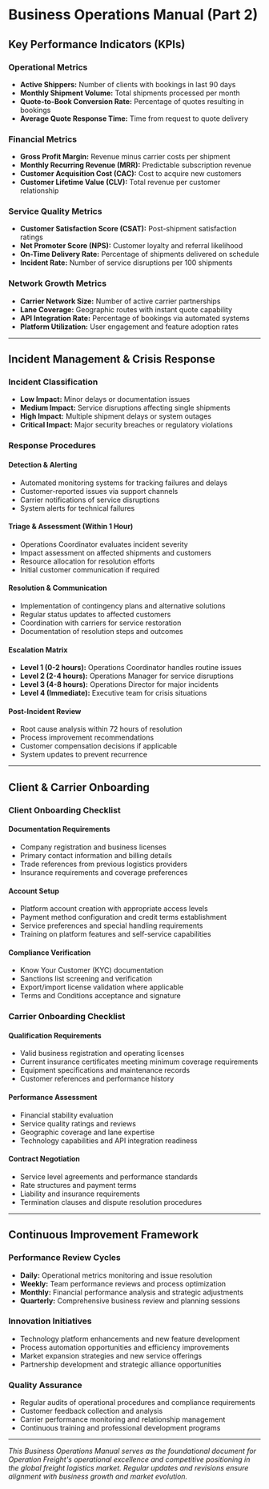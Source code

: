 # Business Operations Manual (Part 2)

## Key Performance Indicators (KPIs)

### Operational Metrics
- **Active Shippers:** Number of clients with bookings in last 90 days
- **Monthly Shipment Volume:** Total shipments processed per month
- **Quote-to-Book Conversion Rate:** Percentage of quotes resulting in bookings
- **Average Quote Response Time:** Time from request to quote delivery

### Financial Metrics
- **Gross Profit Margin:** Revenue minus carrier costs per shipment
- **Monthly Recurring Revenue (MRR):** Predictable subscription revenue
- **Customer Acquisition Cost (CAC):** Cost to acquire new customers
- **Customer Lifetime Value (CLV):** Total revenue per customer relationship

### Service Quality Metrics
- **Customer Satisfaction Score (CSAT):** Post-shipment satisfaction ratings
- **Net Promoter Score (NPS):** Customer loyalty and referral likelihood
- **On-Time Delivery Rate:** Percentage of shipments delivered on schedule
- **Incident Rate:** Number of service disruptions per 100 shipments

### Network Growth Metrics
- **Carrier Network Size:** Number of active carrier partnerships
- **Lane Coverage:** Geographic routes with instant quote capability
- **API Integration Rate:** Percentage of bookings via automated systems
- **Platform Utilization:** User engagement and feature adoption rates

---

## Incident Management & Crisis Response

### Incident Classification
- **Low Impact:** Minor delays or documentation issues
- **Medium Impact:** Service disruptions affecting single shipments
- **High Impact:** Multiple shipment delays or system outages
- **Critical Impact:** Major security breaches or regulatory violations

### Response Procedures

#### Detection & Alerting
- Automated monitoring systems for tracking failures and delays
- Customer-reported issues via support channels
- Carrier notifications of service disruptions
- System alerts for technical failures

#### Triage & Assessment (Within 1 Hour)
- Operations Coordinator evaluates incident severity
- Impact assessment on affected shipments and customers
- Resource allocation for resolution efforts
- Initial customer communication if required

#### Resolution & Communication
- Implementation of contingency plans and alternative solutions
- Regular status updates to affected customers
- Coordination with carriers for service restoration
- Documentation of resolution steps and outcomes

#### Escalation Matrix
- **Level 1 (0-2 hours):** Operations Coordinator handles routine issues
- **Level 2 (2-4 hours):** Operations Manager for service disruptions
- **Level 3 (4-8 hours):** Operations Director for major incidents
- **Level 4 (Immediate):** Executive team for crisis situations

#### Post-Incident Review
- Root cause analysis within 72 hours of resolution
- Process improvement recommendations
- Customer compensation decisions if applicable
- System updates to prevent recurrence

---

## Client & Carrier Onboarding

### Client Onboarding Checklist

#### Documentation Requirements
- Company registration and business licenses
- Primary contact information and billing details
- Trade references from previous logistics providers
- Insurance requirements and coverage preferences

#### Account Setup
- Platform account creation with appropriate access levels
- Payment method configuration and credit terms establishment
- Service preferences and special handling requirements
- Training on platform features and self-service capabilities

#### Compliance Verification
- Know Your Customer (KYC) documentation
- Sanctions list screening and verification
- Export/import license validation where applicable
- Terms and Conditions acceptance and signature

### Carrier Onboarding Checklist

#### Qualification Requirements
- Valid business registration and operating licenses
- Current insurance certificates meeting minimum coverage requirements
- Equipment specifications and maintenance records
- Customer references and performance history

#### Performance Assessment
- Financial stability evaluation
- Service quality ratings and reviews
- Geographic coverage and lane expertise
- Technology capabilities and API integration readiness

#### Contract Negotiation
- Service level agreements and performance standards
- Rate structures and payment terms
- Liability and insurance requirements
- Termination clauses and dispute resolution procedures

---

## Continuous Improvement Framework

### Performance Review Cycles
- **Daily:** Operational metrics monitoring and issue resolution
- **Weekly:** Team performance reviews and process optimization
- **Monthly:** Financial performance analysis and strategic adjustments
- **Quarterly:** Comprehensive business review and planning sessions

### Innovation Initiatives
- Technology platform enhancements and new feature development
- Process automation opportunities and efficiency improvements
- Market expansion strategies and new service offerings
- Partnership development and strategic alliance opportunities

### Quality Assurance
- Regular audits of operational procedures and compliance requirements
- Customer feedback collection and analysis
- Carrier performance monitoring and relationship management
- Continuous training and professional development programs

---

*This Business Operations Manual serves as the foundational document for Operation Freight's operational excellence and competitive positioning in the global freight logistics market. Regular updates and revisions ensure alignment with business growth and market evolution.*
